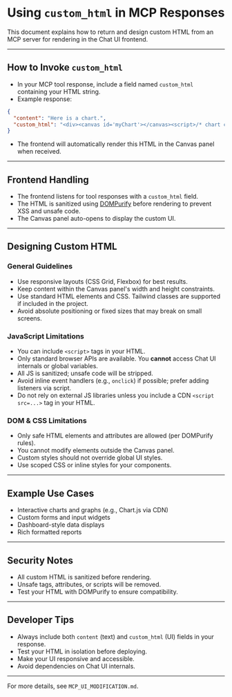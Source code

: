 # Using `custom_html` in MCP Responses

This document explains how to return and design custom HTML from an MCP server for rendering in the Chat UI frontend.

---

## How to Invoke `custom_html`

- In your MCP tool response, include a field named `custom_html` containing your HTML string.
- Example response:

```json
{
  "content": "Here is a chart.",
  "custom_html": "<div><canvas id='myChart'></canvas><script>/* chart code */</script></div>"
}
```
- The frontend will automatically render this HTML in the Canvas panel when received.

---

## Frontend Handling

- The frontend listens for tool responses with a `custom_html` field.
- The HTML is sanitized using [DOMPurify](https://github.com/cure53/DOMPurify) before rendering to prevent XSS and unsafe code.
- The Canvas panel auto-opens to display the custom UI.

---

## Designing Custom HTML

### General Guidelines
- Use responsive layouts (CSS Grid, Flexbox) for best results.
- Keep content within the Canvas panel's width and height constraints.
- Use standard HTML elements and CSS. Tailwind classes are supported if included in the project.
- Avoid absolute positioning or fixed sizes that may break on small screens.

### JavaScript Limitations
- You can include `<script>` tags in your HTML.
- Only standard browser APIs are available. You **cannot** access Chat UI internals or global variables.
- All JS is sanitized; unsafe code will be stripped.
- Avoid inline event handlers (e.g., `onclick`) if possible; prefer adding listeners via script.
- Do not rely on external JS libraries unless you include a CDN `<script src=...>` tag in your HTML.

### DOM & CSS Limitations
- Only safe HTML elements and attributes are allowed (per DOMPurify rules).
- You cannot modify elements outside the Canvas panel.
- Custom styles should not override global UI styles.
- Use scoped CSS or inline styles for your components.

---

## Example Use Cases
- Interactive charts and graphs (e.g., Chart.js via CDN)
- Custom forms and input widgets
- Dashboard-style data displays
- Rich formatted reports

---

## Security Notes
- All custom HTML is sanitized before rendering.
- Unsafe tags, attributes, or scripts will be removed.
- Test your HTML with DOMPurify to ensure compatibility.

---

## Developer Tips
- Always include both `content` (text) and `custom_html` (UI) fields in your response.
- Test your HTML in isolation before deploying.
- Make your UI responsive and accessible.
- Avoid dependencies on Chat UI internals.

---

For more details, see `MCP_UI_MODIFICATION.md`.
